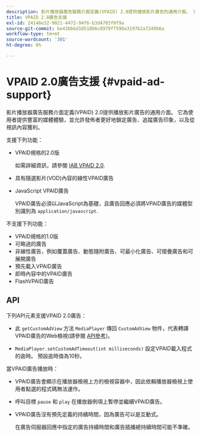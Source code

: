```yaml
---
description: 影片播放器廣告服務介面定義(VPAID) 2.0提供播放影片廣告的通用介面。 它為使用者提供豐富的媒體體驗，並允許發佈者更好地鎖定廣告、追蹤廣告印象，以及從視訊內容獲利。
title: VPAID 2.0廣告支援
exl-id: 24146e32-9021-4472-94f6-b3d4703f0f9a
source-git-commit: be43bbbd1051886c8979ff590a3197b2a7249b6a
workflow-type: tm+mt
source-wordcount: '301'
ht-degree: 0%

---
```


# VPAID 2.0廣告支援 {#vpaid-ad-support}

影片播放器廣告服務介面定義(VPAID) 2.0提供播放影片廣告的通用介面。 它為使用者提供豐富的媒體體驗，並允許發佈者更好地鎖定廣告、追蹤廣告印象，以及從視訊內容獲利。

支援下列功能：

* VPAID規格的2.0版

   如需詳細資訊，請參閱 [IAB VPAID 2.0](https://www.iab.com/wp-content/uploads/2015/06/VPAID_2_0_Final_04-10-2012.pdf).
* 具有隨選影片(VOD)內容的線性VPAID廣告
* JavaScript VPAID廣告

   VPAID廣告必須以JavaScript為基礎，且廣告回應必須將VPAID廣告的媒體型別識別為 `application/javascript`.

不支援下列功能：

* VPAID規格的1.0版
* 可略過的廣告
* 非線性廣告，例如覆蓋廣告、動態隨附廣告、可最小化廣告、可摺疊廣告和可展開廣告
* 預先載入VPAID廣告
* 即時內容中的VPAID廣告
* FlashVPAID廣告

## API

下列API元素支援VPAID 2.0廣告：

* 此 `getCustomAdView` 方法 `MediaPlayer` 傳回 `CustomAdView` 物件，代表轉譯VPAID廣告的Web檢視(請參閱 [API參考](https://help.adobe.com/en_US/primetime/api/psdk/javadoc/index.html))。

* `MediaPlayer.setCustomAdTimeout(int milliseconds)` 設定VPAID載入程式的逾時。 預設逾時值為10秒。

當VPAID廣告播放時：

* VPAID廣告會顯示在播放器檢視上方的檢視容器中，因此依賴播放器檢視上使用者點選的程式碼無法運作。
* 呼叫目標 `pause` 和 `play` 在播放器例項上暫停並繼續VPAID廣告。

* VPAID廣告沒有預先定義的持續時間，因為廣告可以是互動式。

   在廣告伺服器回應中指定的廣告持續時間和廣告插播總持續時間可能不準確。
